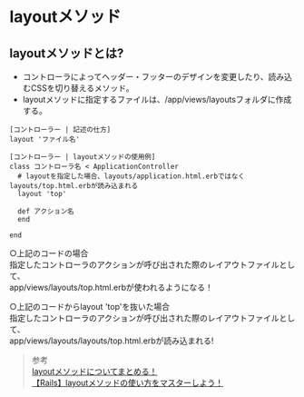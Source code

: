 # layoutメソッド  
## layoutメソッドとは?  
* コントローラによってヘッダー・フッターのデザインを変更したり、読み込むCSSを切り替えるメソッド。  
* layoutメソッドに指定するファイルは、/app/views/layoutsフォルダに作成する。  


```
[コントローラー | 記述の仕方]
layout 'ファイル名'
```
```
[コントローラー | layoutメソッドの使用例]
class コントローラ名 < ApplicationController
  # layoutを指定した場合、layouts/application.html.erbではなくlayouts/top.html.erbが読み込まれる
  layout 'top'

  def アクション名
  end

end
```
○上記のコードの場合  
指定したコントローラのアクションが呼び出された際のレイアウトファイルとして、<br>app/views/layouts/top.html.erbが使われるようになる！  

○上記のコードからlayout 'top'を抜いた場合  
指定したコントローラのアクションが呼び出された際のレイアウトファイルとして、<br>app/views/layouts/layouts/top.html.erbが読み込まれる!  

> 参考  
[layoutメソッドについてまとめる！](https://qiita.com/wacker8818/items/49a7f6ca3086c38a2d9d)  
[【Rails】layoutメソッドの使い方をマスターしよう！](https://pikawaka.com/rails/layout)  

